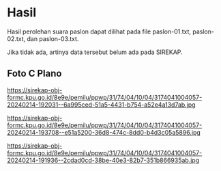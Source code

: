 # Hasil

Hasil perolehan suara paslon dapat dilihat pada file paslon-01.txt, paslon-02.txt, dan paslon-03.txt.

Jika tidak ada, artinya data tersebut belum ada pada SIREKAP.

## Foto C Plano

https://sirekap-obj-formc.kpu.go.id/8e9e/pemilu/ppwp/31/74/04/10/04/3174041004057-20240214-192031--6a995ced-51a5-4431-b754-a52e4a13d7ab.jpg

https://sirekap-obj-formc.kpu.go.id/8e9e/pemilu/ppwp/31/74/04/10/04/3174041004057-20240214-193708--e51a5200-36d8-474c-8dd0-b4d3c05a5896.jpg

https://sirekap-obj-formc.kpu.go.id/8e9e/pemilu/ppwp/31/74/04/10/04/3174041004057-20240214-191936--2cdad0cd-38be-40e3-82b7-351b866935ab.jpg
